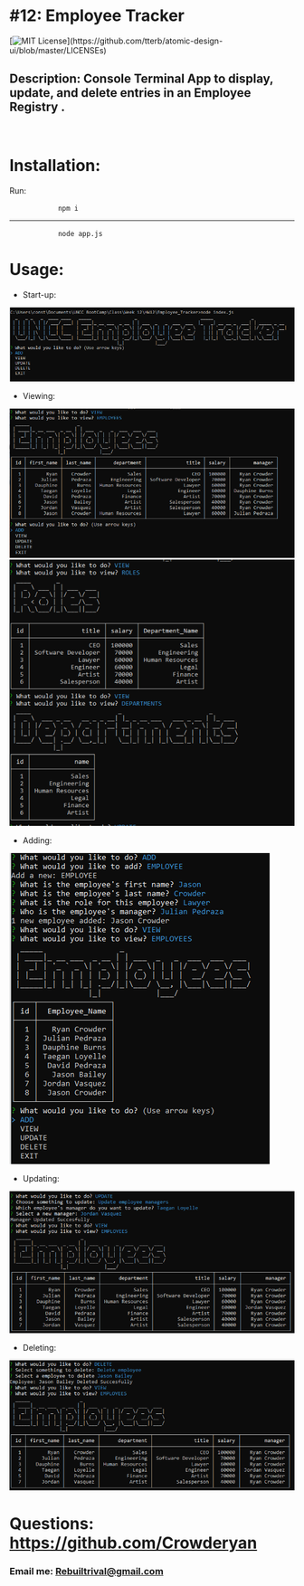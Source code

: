 # #12: Employee Tracker

[![MIT License](https://img.shields.io/apm/l/atomic-design-ui.svg?)](https://github.com/tterb/atomic-design-ui/blob/master/LICENSEs)

## Description: Console Terminal App to display, update, and delete entries in an Employee Registry .

<br>

# Installation:

Run:

                npm i

---

                node app.js

# Usage:

- Start-up:

![Start](./images/start.png)

- Viewing:

![View Employees](./images/employees.png)
![View Roles & Departments](./images/roles_and_departments.png)

- Adding:

![Add function](./images/adding.png)

- Updating:

![Update function](./images/update.png)

- Deleting:

![Delete function](./images/delete.png)

# Questions: https://github.com/Crowderyan

### Email me: <a href="mailto:Rebuiltrival@gmail.com" hspace="20">Rebuiltrival@gmail.com</a>
